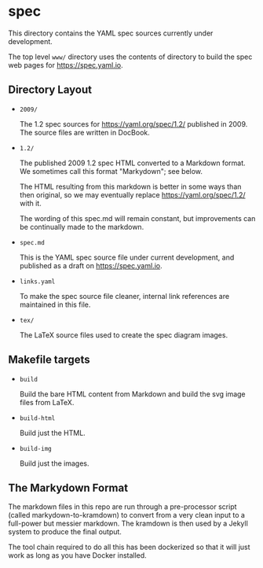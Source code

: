 spec
====

This directory contains the YAML spec sources currently under development.

The top level `www/` directory uses the contents of directory to build the spec
web pages for https://spec.yaml.io.

## Directory Layout

* `2009/`

  The 1.2 spec sources for https://yaml.org/spec/1.2/ published in 2009.
  The source files are written in DocBook.

* `1.2/`

  The published 2009 1.2 spec HTML converted to a Markdown format.
  We sometimes call this format "Markydown"; see below.

  The HTML resulting from this markdown is better in some ways than then
  original, so we may eventually replace https://yaml.org/spec/1.2/ with it.

  The wording of this spec.md will remain constant, but improvements can be
  continually made to the markdown.

* `spec.md`

  This is the YAML spec source file under current development, and published as
  a draft on https://spec.yaml.io.

* `links.yaml`

  To make the spec source file cleaner, internal link references are maintained
  in this file.

* `tex/`

  The LaTeX source files used to create the spec diagram images.

## Makefile targets

* `build`

  Build the bare HTML content from Markdown and build the svg image files from
  LaTeX.

* `build-html`

  Build just the HTML.

* `build-img`

  Build just the images.

## The Markydown Format

The markdown files in this repo are run through a pre-processor script (called
markydown-to-kramdown) to convert from a very clean input to a full-power but
messier markdown.
The kramdown is then used by a Jekyll system to produce the final output.

The tool chain required to do all this has been dockerized so that it will just
work as long as you have Docker installed.
